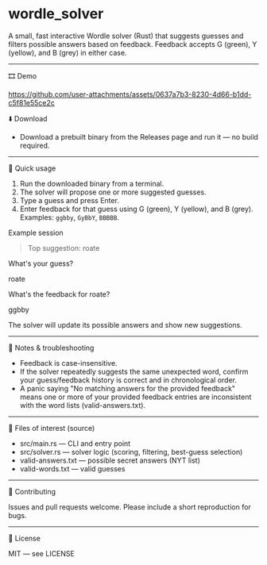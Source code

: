 # wordle_solver

A small, fast interactive Wordle solver (Rust) that suggests guesses and filters possible answers based on feedback. Feedback accepts G (green), Y (yellow), and B (grey) in either case.

---

🎞️ Demo


https://github.com/user-attachments/assets/0637a7b3-8230-4d66-b1dd-c5f81e55ce2c


⬇️ Download

- Download a prebuilt binary from the Releases page and run it — no build required.

---

🚀 Quick usage

1. Run the downloaded binary from a terminal.
2. The solver will propose one or more suggested guesses.
3. Type a guess and press Enter.
4. Enter feedback for that guess using G (green), Y (yellow), and B (grey). Examples: `ggbby`, `GyBbY`, `BBBBB`.

Example session

> Top suggestion: roate

What's your guess?

roate

What's the feedback for roate?

ggbby

The solver will update its possible answers and show new suggestions.

---

🧭 Notes & troubleshooting

- Feedback is case-insensitive.
- If the solver repeatedly suggests the same unexpected word, confirm your guess/feedback history is correct and in chronological order.
- A panic saying "No matching answers for the provided feedback" means one or more of your provided feedback entries are inconsistent with the word lists (valid-answers.txt).

---

📁 Files of interest (source)

- src/main.rs — CLI and entry point
- src/solver.rs — solver logic (scoring, filtering, best-guess selection)
- valid-answers.txt — possible secret answers (NYT list)
- valid-words.txt — valid guesses

---

🤝 Contributing

Issues and pull requests welcome. Please include a short reproduction for bugs.

---

📜 License

MIT — see LICENSE
